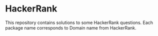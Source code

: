 # HackerRank
This repository contains solutions to some HackerRank questions. Each package name corresponds to Domain name from HackerRank.
